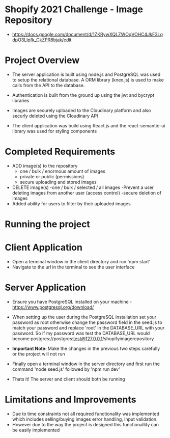 # Shopify 2021 Challenge - Image Repository

- https://docs.google.com/document/d/1ZKRywXQLZWOqVOHC4JkF3LqdpO3Llpfk_CkZPR8bjak/edit

# Project Overview

- The server application is built using node.js and PostgreSQL was used to setup the relational database. A ORM library (knex.js) is used to make calls from the API
  to the database.
- Authentication is built from the ground up using the jwt and bycrypt libraries
- Images are securely uploaded to the Cloudinary platform and also securly deleted using the Cloudinary API

- The client application was build using React.js and the react-semantic-ui library was used for styling components

# Completed Requirements

- ADD image(s) to the repository
  - one / bulk / enormous amount of images
  - private or public (permissions)
  - secure uploading and stored images
- DELETE image(s)
  -one / bulk / selected / all images
  -Prevent a user deleting images from another user (access control)
  -secure deletion of images
- Added ability for users to filter by their uploaded images

# Running the project

# Client Application

- Open a terminal window in the client directory and run 'npm start'
- Navigate to the url in the terminal to see the user interface

# Server Application

- Ensure you have PostgreSQL installed on your machine - https://www.postgresql.org/download/
- When setting up the user during the PostgreSQL installation set your password as root otherwise change the password field in the seed.js to match your password and replace 'root' in the DATABASE_URL with your password. So if my password was test the DATABASE_URL would become postgres://postgres:test@127.0.0.1/shopifyimagerepository
- <b>Important Note: </b> Make the changes in the previous two steps carefully or the project will not run
- Finally open a terminal window in the server directory and first run the command 'node seed.js' followed by 'npm run dev'

- Thats it! The server and client should both be running

# Limitations and Improvements

- Due to time constraints not all required functionality was implemented which includes selling/buying images error handling, input validation.
- However due to the way the project is designed this functionallity can be easily implemented
